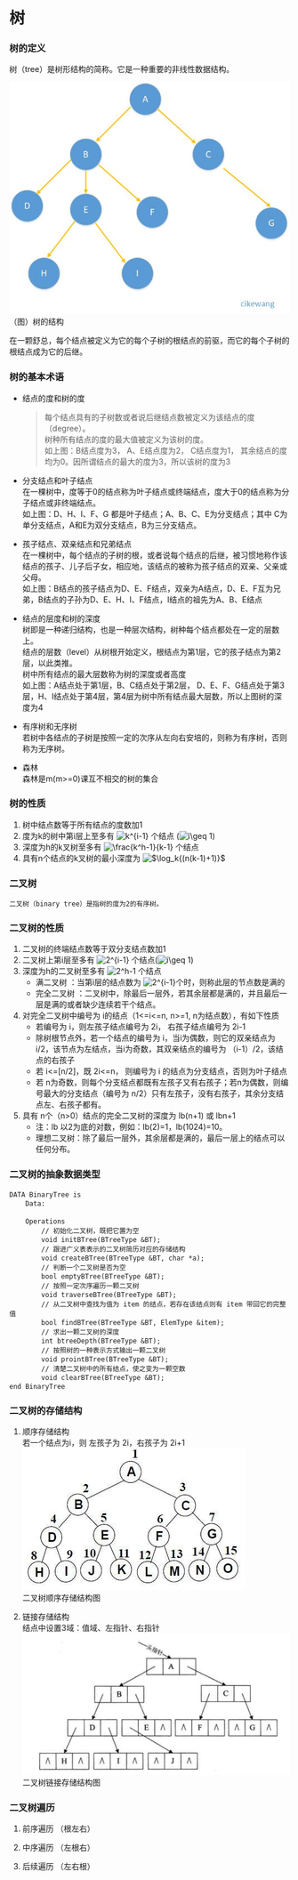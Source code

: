 # 树

### 树的定义
树（tree）是树形结构的简称。它是一种重要的非线性数据结构。

![树](https://github.com/cikewang/DataStruct/blob/master/Z_Images/11_tree_01.jpg)
（图）树的结构

在一颗舒总，每个结点被定义为它的每个子树的根结点的前驱，而它的每个子树的根结点成为它的后继。

### 树的基本术语
* 结点的度和树的度<br>
	>每个结点具有的子树数或者说后继结点数被定义为该结点的度（degree）。<br>
	树种所有结点的度的最大值被定义为该树的度。<br>
	如上图：B结点度为3， A、E结点度为2， C结点度为1， 其余结点的度均为0。因所谓结点的最大的度为3，所以该树的度为3<br>
	
* 分支结点和叶子结点<br>
	在一棵树中，度等于0的结点称为叶子结点或终端结点，度大于0的结点称为分子结点或非终端结点。<br>
	如上图：D、H、I、F、G 都是叶子结点；A、B、C、E为分支结点；其中 C为单分支结点，A和E为双分支结点，B为三分支结点。<br>
	
* 孩子结点、双亲结点和兄弟结点<br>
	在一棵树中，每个结点的子树的根，或者说每个结点的后继，被习惯地称作该结点的孩子、儿子后子女，相应地，该结点的被称为孩子结点的双亲、父亲或父母。<br>
	如上图：B结点的孩子结点为D、E、F结点，双亲为A结点，D、E、F互为兄弟，B结点的子孙为D、E、H、I、F结点，I结点的祖先为A、B、E结点<br>

* 结点的层度和树的深度<br>
	树即是一种递归结构，也是一种层次结构，树种每个结点都处在一定的层数上。<br>
	结点的层数（level）从树根开始定义，根结点为第1层，它的孩子结点为第2层，以此类推。<br>
	树中所有结点的最大层数称为树的深度或者高度<br>
	如上图：A结点处于第1层，B、C结点处于第2层， D、E、F、G结点处于第3层，H、I结点处于第4层，第4层为树中所有结点最大层数，所以上图树的深度为4	<br>

* 有序树和无序树<br>
	若树中各结点的子树是按照一定的次序从左向右安培的，则称为有序树，否则称为无序树。
	
* 森林<br>
	森林是m(m>=0)课互不相交的树的集合
	
	
### 树的性质
1. 树中结点数等于所有结点的度数加1
2. 度为k的树中第i层上至多有  <img src="https://latex.codecogs.com/gif.latex?k^{i-1}" title="k^{i-1}" /> 个结点 (<img src="https://latex.codecogs.com/gif.latex?i\geq&space;1" title="i\geq 1" />)
3. 深度为h的k叉树至多有  <img src="https://latex.codecogs.com/gif.latex?\frac{k^h-1}{k-1}" title="\frac{k^h-1}{k-1}" /> 个结点
4. 具有n个结点的k叉树的最小深度为 <img src="https://latex.codecogs.com/gif.latex?$\log_k{(n(k-1)+1)}$" title="$\log_k{(n(k-1)+1)}$" />


### 二叉树
	二叉树（binary tree）是指树的度为2的有序树。

### 二叉树的性质
1. 二叉树的终端结点数等于双分支结点数加1
2. 二叉树上第i层至多有  <img src="https://latex.codecogs.com/gif.latex?2^{i-1}" title="2^{i-1}" /> 个结点(<img src="https://latex.codecogs.com/gif.latex?i\geq&space;1" title="i\geq 1" />)
3. 深度为h的二叉树至多有 <img src="https://latex.codecogs.com/gif.latex?2^h-1" title="2^h-1" /> 个结点
	* 满二叉树 ：当第i层的结点数为 <img src="https://latex.codecogs.com/gif.latex?2^{i-1}" title="2^{i-1}" />个时，则称此层的节点数是满的
	* 完全二叉树 ：二叉树中，除最后一层外，若其余层都是满的，并且最后一层是满的或者缺少连续若干个结点。
4. 对完全二叉树中编号为 i的结点（1<=i<=n, n>=1, n为结点数），有如下性质
	* 若编号为 i，则左孩子结点编号为 2i， 右孩子结点编号为 2i-1
	* 除树根节点外，若一个结点的编号为 i，当i为偶数，则它的双亲结点为 i/2，该节点为左结点，当i为奇数，其双亲结点的编号为 （i-1）/2，该结点的右孩子 
	* 若 i<=[n/2]，既 2i<=n， 则编号为 i 的结点为分支结点，否则为叶子结点
	* 若 n为奇数，则每个分支结点都既有左孩子又有右孩子；若n为偶数，则编号最大的分支结点（编号为 n/2）只有左孩子，没有右孩子，其余分支结点左、右孩子都有。
5. 具有 n个（n>0）结点的完全二叉树的深度为  lb(n+1) 或 lbn+1
	* 注：lb 以2为底的对数，例如：lb(2)=1，lb(1024)=10。
	* 理想二叉树：除了最后一层外，其余层都是满的，最后一层上的结点可以任何分布。

### 二叉树的抽象数据类型
~~~
DATA BinaryTree is
	Data:
		
	Operations
		// 初始化二叉树，既把它置为空
		void initBTree(BTreeType &BT);
		// 跟进广义表表示的二叉树简历对应的存储结构
		void createBTree(BTreeType &BT, char *a);
		// 判断一个二叉树是否为空
		bool emptyBTree(BTreeType &BT);
		// 按照一定次序遍历一颗二叉树
		void traverseBTree(BTreeType &BT);
		// 从二叉树中查找为值为 item 的结点，若存在该结点则有 item 带回它的完整值
		bool findBTree(BTreeType &BT, ElemType &item);
		// 求出一颗二叉树的深度
		int btreeDepth(BTreeType &BT);
		// 按照树的一种表示方式输出一颗二叉树
		void prointBTree(BTreeType &BT);
		// 清楚二叉树中的所有结点，使之变为一颗空数
		void clearBTree(BTreeType &BT); 
end BinaryTree
~~~


### 二叉树的存储结构
1. 顺序存储结构<br>
	若一个结点为i，则 左孩子为 2i，右孩子为 2i+1<br>
![二叉树顺序存储结构](https://github.com/cikewang/DataStruct/blob/master/Z_Images/11_02.jpg)<br>
二叉树顺序存储结构图

2. 链接存储结构<br>
	结点中设置3域：值域、左指针、右指针<br>
![二叉树链接存储结构](https://github.com/cikewang/DataStruct/blob/master/Z_Images/11_03.jpg)<br>
二叉树链接存储结构图	

### 二叉树遍历
1. 前序遍历 （根左右）
		
2. 中序遍历 （左根右）
3. 后续遍历 （左右根）


